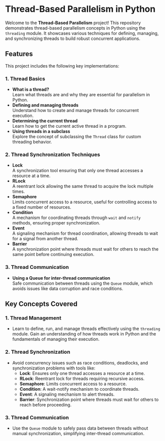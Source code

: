 
# Thread-Based Parallelism in Python

Welcome to the **Thread-Based Parallelism** project! This repository demonstrates thread-based parallelism concepts in Python using the `threading` module. It showcases various techniques for defining, managing, and synchronizing threads to build robust concurrent applications.

## Features
This project includes the following key implementations:

### 1. Thread Basics
- **What is a thread?**  
  Learn what threads are and why they are essential for parallelism in Python.
- **Defining and managing threads**  
  Understand how to create and manage threads for concurrent execution.
- **Determining the current thread**  
  Learn how to get the current active thread in a program.
- **Using threads in a subclass**  
  Explore the concept of subclassing the `Thread` class for custom threading behavior.

### 2. Thread Synchronization Techniques
- **Lock**  
  A synchronization tool ensuring that only one thread accesses a resource at a time.
- **RLock**  
  A reentrant lock allowing the same thread to acquire the lock multiple times.
- **Semaphore**  
  Limits concurrent access to a resource, useful for controlling access to a fixed number of resources.
- **Condition**  
  A mechanism for coordinating threads through `wait` and `notify` methods, ensuring proper synchronization.
- **Event**  
  A signaling mechanism for thread coordination, allowing threads to wait for a signal from another thread.
- **Barrier**  
  A synchronization point where threads must wait for others to reach the same point before continuing execution.
  

### 3. Thread Communication
- **Using a Queue for inter-thread communication**  
  Safe communication between threads using the `Queue` module, which avoids issues like data corruption and race conditions.

## Key Concepts Covered

### 1. Thread Management
- Learn to define, run, and manage threads effectively using the `threading` module. Gain an understanding of how threads work in Python and the fundamentals of managing their execution.

### 2. Thread Synchronization
- Avoid concurrency issues such as race conditions, deadlocks, and synchronization problems with tools like:
  - **Lock**: Ensures only one thread accesses a resource at a time.
  - **RLock**: Reentrant lock for threads requiring recursive access.
  - **Semaphore**: Limits concurrent access to a resource.
  - **Condition**: A wait-notify mechanism to coordinate threads.
  - **Event**: A signaling mechanism to alert threads.
  - **Barrier**: Synchronization point where threads must wait for others to reach before proceeding.

### 3. Thread Communication
- Use the `Queue` module to safely pass data between threads without manual synchronization, simplifying inter-thread communication.


